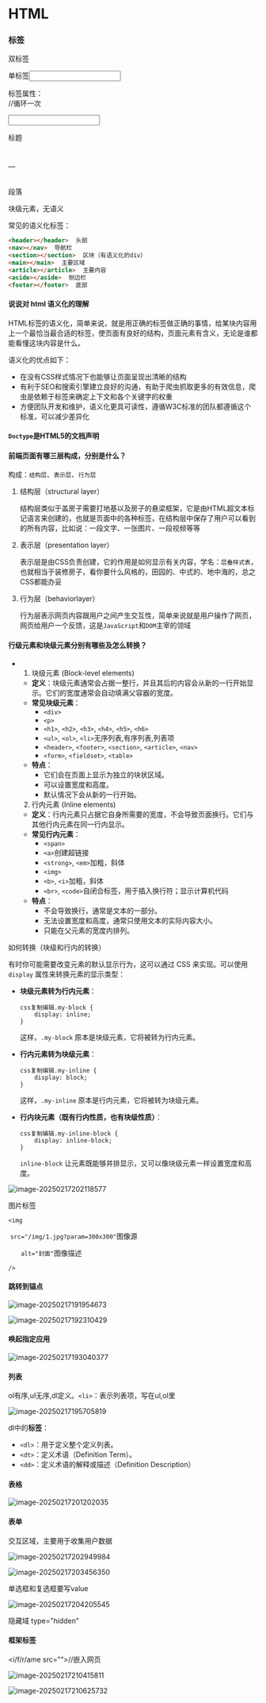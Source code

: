 # HTML

### 标签

双标签<marquee> </marquee>

单标签<input>

标签属性：<marquee loop="1"> </marquee>//循环一次

<input type="password">

标题<h1></h1>—<h6></h6>

段落<p></p>

块级元素，无语义<div></div>

常见的语义化标签：

```html
<header></header>  头部
<nav></nav>  导航栏
<section></section>  区块（有语义化的div）
<main></main>  主要区域
<article></article>  主要内容
<aside></aside>  侧边栏
<footer></footer>  底部
```

#### 说说对 html 语义化的理解

HTML标签的语义化，简单来说，就是用正确的标签做正确的事情，给某块内容用上一个最恰当最合适的标签，使页面有良好的结构，页面元素有含义，无论是谁都能看懂这块内容是什么。

语义化的优点如下：

- 在没有CSS样式情况下也能够让页面呈现出清晰的结构
- 有利于SEO和搜索引擎建立良好的沟通，有助于爬虫抓取更多的有效信息，爬虫是依赖于标签来确定上下文和各个关键字的权重
- 方便团队开发和维护，语义化更具可读性，遵循W3C标准的团队都遵循这个标准，可以减少差异化



#### `Doctype`是HTML5的文档声明

#### 前端页面有哪三层构成，分别是什么？

构成：`结构层`、`表示层`、`行为层`

1. 结构层（structural layer）

   结构层类似于盖房子需要打地基以及房子的悬梁框架，它是由HTML超文本标记语言来创建的，也就是页面中的各种标签，在结构层中保存了用户可以看到的所有内容，比如说：一段文字、一张图片、一段视频等等

2. 表示层（presentation layer）

   表示层是由CSS负责创建，它的作用是如何显示有关内容，学名：`层叠样式表`，也就相当于装修房子，看你要什么风格的，田园的、中式的、地中海的，总之CSS都能办妥

3. 行为层（behaviorlayer）

   行为层表示网页内容跟用户之间产生交互性，简单来说就是用户操作了网页，网页给用户一个反馈，这是`JavaScript`和`DOM`主宰的领域

#### 行级元素和块级元素分别有哪些及怎么转换？

- 1. 块级元素 (Block-level elements)

  - **定义**：块级元素通常会占据一整行，并且其后的内容会从新的一行开始显示。它们的宽度通常会自动填满父容器的宽度。
  - **常见块级元素**：
    - `<div>`
    - `<p>`
    - `<h1>`, `<h2>`, `<h3>`, `<h4>`, `<h5>`, `<h6>`
    - `<ul>`, `<ol>`, `<li>`无序列表,有序列表,列表项
    - `<header>`, `<footer>`, `<section>`, `<article>`, `<nav>`
    - `<form>`, `<fieldset>`, `<table>`
  - **特点**：
    - 它们会在页面上显示为独立的块状区域。
    - 可以设置宽度和高度。
    - 默认情况下会从新的一行开始。

  2. 行内元素 (Inline elements)

  - **定义**：行内元素只占据它自身所需要的宽度，不会导致页面换行。它们与其他行内元素在同一行内显示。
  - **常见行内元素**：
    - `<span>`
    - `<a>`创建超链接<a href="https://www.example.com"></a>
    - `<strong>`, `<em>`加粗，斜体
    - `<img>`
    - `<b>`, `<i>`加粗，斜体
    - `<br>`, `<code>`自闭合标签，用于插入换行符；显示计算机代码
  - **特点**：
    - 不会导致换行，通常是文本的一部分。
    - 无法设置宽度和高度，通常只使用文本的实际内容大小。
    - 只能在父元素的宽度内排列。

如何转换（块级和行内的转换）

有时你可能需要改变元素的默认显示行为，这可以通过 CSS 来实现。可以使用 `display` 属性来转换元素的显示类型：

- **块级元素转为行内元素**：

  ```
  css复制编辑.my-block {
      display: inline;
  }
  ```

  这样，`.my-block` 原本是块级元素，它将被转为行内元素。

- **行内元素转为块级元素**：

  ```
  css复制编辑.my-inline {
      display: block;
  }
  ```

  这样，`.my-inline` 原本是行内元素，它将被转为块级元素。

- **行内块元素（既有行内性质，也有块级性质）**：

  ```
  css复制编辑.my-inline-block {
      display: inline-block;
  }
  ```

  `inline-block` 让元素既能够并排显示，又可以像块级元素一样设置宽度和高度。

![image-20250217202118577](https://www.jsdelivr.com/gh/yexishenbei/picture//image-20250217202118577.png)

图片标签

`<img`

​	`src="/img/1.jpg?param=300x300"`图像源

​	`	alt="封面"`图像描述

`/>`



#### 跳转到锚点

![image-20250217191954673](https://www.jsdelivr.com/gh/yexishenbei/picture//image-20250217191954673.png)

![image-20250217192310429](https://www.jsdelivr.com/gh/yexishenbei/picture//image-20250217192310429.png)

#### 唤起指定应用

![image-20250217193040377](https://www.jsdelivr.com/gh/yexishenbei/picture//image-20250217193040377.png)

#### 列表

ol有序,ul无序,dl定义。`<li>`：表示列表项，写在ul,ol里

![image-20250217195705819](https://www.jsdelivr.com/gh/yexishenbei/picture//image-20250217195705819.png)

dl中的**标签**：

- `<dl>`：用于定义整个定义列表。
- `<dt>`：定义术语（Definition Term）。
- `<dd>`：定义术语的解释或描述（Definition Description）

#### 表格

![image-20250217201202035](https://www.jsdelivr.com/gh/yexishenbei/picture//image-20250217201202035.png)

#### 表单

交互区域，主要用于收集用户数据

![image-20250217202949984](https://www.jsdelivr.com/gh/yexishenbei/picture//image-20250217202949984.png)

![image-20250217203456350](https://www.jsdelivr.com/gh/yexishenbei/picture//image-20250217203456350.png)

单选框和复选框要写value

![image-20250217204205545](https://www.jsdelivr.com/gh/yexishenbei/picture//image-20250217204205545.png)

隐藏域 type="hidden"

#### 框架标签

<i/f/r/ame src=”“></iframe>//嵌入网页

![image-20250217210415811](https://www.jsdelivr.com/gh/yexishenbei/picture//image-20250217210415811.png)

![image-20250217210625732](https://www.jsdelivr.com/gh/yexishenbei/picture//image-20250217210625732.png)

